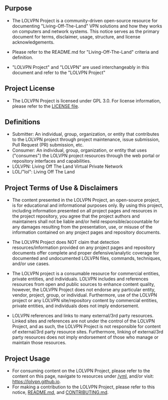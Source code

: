## Purpose

* The LOLVPN Project is a community-driven open-source resource for documenting "Living-Off-The-Land" VPN solutions and how they works on computers and network systems. This notice serves as the primary document for terms, disclaimer, usage, structure, and license acknowledgements.

* Please refer to the README.md for "Living-Off-The-Land" criteria and definition.

* "LOLVPN Project" and "LOLVPN" are used interchangeably in this document and refer to the "LOLVPN Project"

## Project License

* The LOLVPN Project is licensed under GPL 3.0. For license information, please refer to the [LICENSE file](/LICENSE).

## Definitions

* Submitter: An individual, group, organization, or entity that contributes to the LOLVPN project through project maintenance, issue submission, Pull Request (PR) submission, etc.
* Consumer: An individual, group, organization, or entity that uses ("consumes") the LOLVPN project resources through the web portal or repository interfaces and capabilities.
* LOLVPN: Living Off The Land Virtual Private Network
* LOL/"lol": Living Off The Land

## Project Terms of Use & Disclaimers

* The content presented in the LOLVPN Project, an open-source project, is for educational and informational purposes only. By using this project, including information presented on all project pages and resources in the project repository, you agree that the project authors and maintainers shall not be liable and/or held responsible/accountable for any damages resulting from the presentation, use, or misuse of the information contained on any project pages and repository documents.

* The LOLVPN Project does NOT claim that detection resources/information provided on any project pages and repository documents offer complete and proper defensive/analytic coverage for documented and undocumented LOLVPN files, commands, techniques, and/or use cases.

* The LOLVPN project is a consumable resource for commercial entities, private entities, and individuals. LOLVPN includes and references resources from open and public sources to enhance content quality, however, the LOLVPN Project does not endorse any particular entity, vendor, project, group, or individual. Furthermore, use of the LOLVPN project or any LOLVPN site/repository content by commercial entities, private entities, and individuals does not imply endorsement.

* LOLVPN references and links to many external/3rd party resources. Linked sites and references are not under the control of the LOLVPN Project, and as such, the LOLVPN Project is not responsible for content of external/3rd party resource sites. Furthermore, linking of external/3rd party resources does not imply endorsement of those who manage or maintain those resources.

## Project Usage

* For consuming content on the LOLVPN Project, please refer to the content on this page, navigate to resources under [/yml](/yml), and/or visit: https://lolvpn.github.io.
* For making a contribution to the LOLVPN Project, please refer to this notice, [README.md](/README.md), and [CONTRIBUTING.md](/CONTRIBUTING.md).
